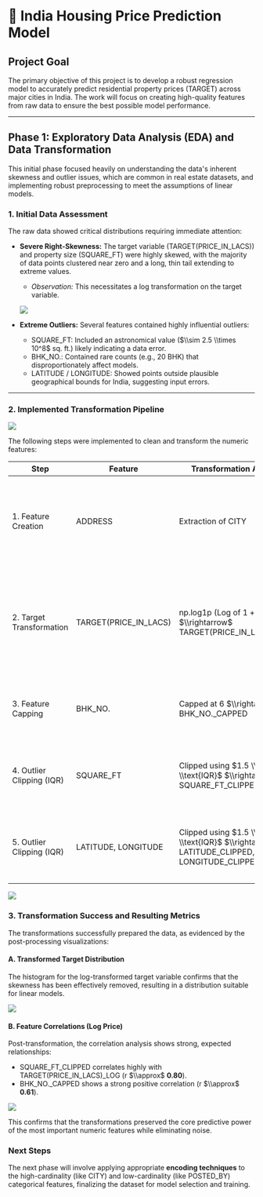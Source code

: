 # **🏡 India Housing Price Prediction Model**

## **Project Goal**

The primary objective of this project is to develop a robust regression model to accurately predict residential property prices (TARGET) across major cities in India. The work will focus on creating high-quality features from raw data to ensure the best possible model performance.

---

## **Phase 1: Exploratory Data Analysis (EDA) and Data Transformation**

This initial phase focused heavily on understanding the data's inherent skewness and outlier issues, which are common in real estate datasets, and implementing robust preprocessing to meet the assumptions of linear models.

### **1\. Initial Data Assessment**

The raw data showed critical distributions requiring immediate attention:

* **Severe Right-Skewness:** The target variable (TARGET(PRICE\_IN\_LACS)) and property size (SQUARE\_FT) were highly skewed, with the majority of data points clustered near zero and a long, thin tail extending to extreme values.  
  * *Observation:* This necessitates a log transformation on the target variable.
 
  ![](images/without_transform_1.png)
  
* **Extreme Outliers:** Several features contained highly influential outliers:  
  * SQUARE\_FT: Included an astronomical value ($\\sim 2.5 \\times 10^8$ sq. ft.) likely indicating a data error.  
  * BHK\_NO.: Contained rare counts (e.g., 20 BHK) that disproportionately affect models.  
  * LATITUDE / LONGITUDE: Showed points outside plausible geographical bounds for India, suggesting input errors.


---


### **2\. Implemented Transformation Pipeline**

![](images/with_transform_1.png)

The following steps were implemented to clean and transform the numeric features:


| Step | Feature | Transformation Applied | Rationale |
|------|---------|------------------------|------------|
| 1\. Feature Creation | ADDRESS | Extraction of CITY | Created a high-value categorical feature by parsing the last element of the address string. |  
| 2\. Target Transformation | TARGET(PRICE\_IN\_LACS) | np.log1p (Log of $1+x$) $\\rightarrow$ TARGET(PRICE\_IN\_LACS)\_LOG | Normalized the distribution of the target variable to be near-Gaussian, ensuring optimal model fitting. |  
| 3\. Feature Capping | BHK\_NO. | Capped at 6 $\\rightarrow$ BHK\_NO.\_CAPPED | Mitigated the influence of rare, high-BHK outliers. |  
| 4\. Outlier Clipping (IQR) | SQUARE\_FT | Clipped using $1.5 \\times \\text{IQR}$ $\\rightarrow$ SQUARE\_FT\_CLIPPED | Contained the extreme outlier and compressed the tail of the size distribution. |  
| 5\. Outlier Clipping (IQR) | LATITUDE, LONGITUDE | Clipped using $1.5 \\times \\text{IQR}$ $\\rightarrow$ LATITUDE\_CLIPPED, LONGITUDE\_CLIPPED | Ensured geographic coordinates are within a reasonable and defined range. |

![](images/transformed_boxplot.png)

### **3\. Transformation Success and Resulting Metrics**

The transformations successfully prepared the data, as evidenced by the post-processing visualizations:

#### **A. Transformed Target Distribution**

The histogram for the log-transformed target variable confirms that the skewness has been effectively removed, resulting in a distribution suitable for linear models.

![](images/10_most_cities.png)

#### **B. Feature Correlations (Log Price)**

Post-transformation, the correlation analysis shows strong, expected relationships:

* SQUARE\_FT\_CLIPPED correlates highly with TARGET(PRICE\_IN\_LACS)\_LOG (r $\\approx$ **0.80**).  
* BHK\_NO.\_CAPPED shows a strong positive correlation (r $\\approx$ **0.61**).

![](images/heatplot.png)

This confirms that the transformations preserved the core predictive power of the most important numeric features while eliminating noise.

### **Next Steps**

The next phase will involve applying appropriate **encoding techniques** to the high-cardinality (like CITY) and low-cardinality (like POSTED\_BY) categorical features, finalizing the dataset for model selection and training.
